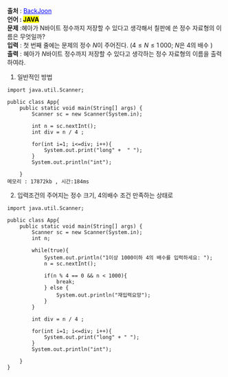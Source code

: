 **출처** : <a href="https://www.acmicpc.net/problem/25314" style="color: blue; text-decoration: underline;">BackJoon</a><br>
**언어 : <mark>JAVA**</mark><br>
**문제** :혜아가 
N바이트 정수까지 저장할 수 있다고 생각해서 칠판에 쓴 정수 자료형의 이름은 무엇일까?<br>
**입력** : 첫 번째 줄에는 문제의 정수 
$N$이 주어진다. 
$(4\le N\le 1\, 000$; 
$N$은 
$4$의 배수
$)$ <br>
**출력** : 혜아가 
$N$바이트 정수까지 저장할 수 있다고 생각하는 정수 자료형의 이름을 출력하여라.<br>


1. 일반적인 방법
```
import java.util.Scanner;

public class App{
    public static void main(String[] args) {
        Scanner sc = new Scanner(System.in);

        int n = sc.nextInt();
        int div = n / 4 ;

        for(int i=1; i<=div; i++){
            System.out.print("long" +  " ");
        }
        System.out.println("int");

    }
메모리 : 17872kb , 시간:184ms
```

2. 입력조건의 주어지는 정수 크기, 4의배수 조건 만족하는 상태로


```
import java.util.Scanner;

public class App{
    public static void main(String[] args) {
        Scanner sc = new Scanner(System.in);
        int n;

        while(true){
            System.out.println("1이상 1000이하 4의 배수를 입력하세요: ");
            n = sc.nextInt();

            if(n % 4 == 0 && n < 1000){
                break;
            } else {
                System.out.println("재입력요망");
            }
        }
        
        int div = n / 4 ;

        for(int i=1; i<=div; i++){
            System.out.print("long" + " ");
        }
        System.out.println("int");

    }
}
```
